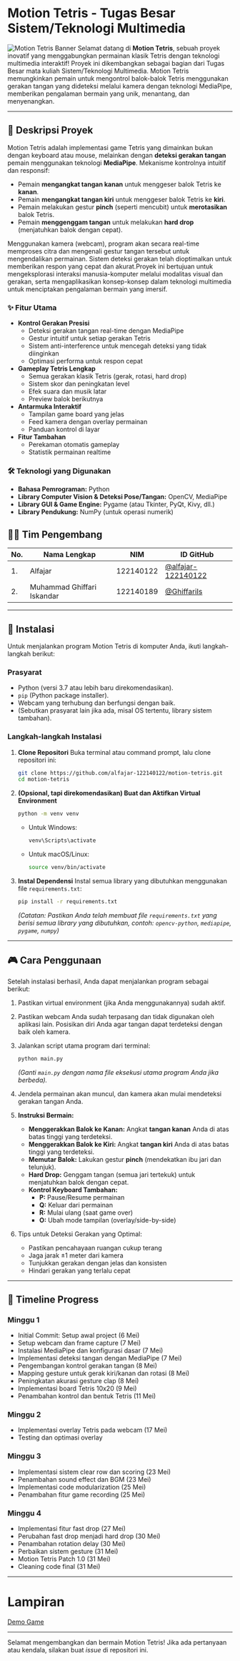 # Motion Tetris - Tugas Besar Sistem/Teknologi Multimedia

![Motion Tetris Banner](link_ke_banner_anda.png) Selamat datang di **Motion Tetris**, sebuah proyek inovatif yang menggabungkan permainan klasik Tetris dengan teknologi multimedia interaktif! Proyek ini dikembangkan sebagai bagian dari Tugas Besar mata kuliah Sistem/Teknologi Multimedia. Motion Tetris memungkinkan pemain untuk mengontrol balok-balok Tetris menggunakan gerakan tangan yang dideteksi melalui kamera dengan teknologi MediaPipe, memberikan pengalaman bermain yang unik, menantang, dan menyenangkan.

---

## 📜 Deskripsi Proyek

Motion Tetris adalah implementasi game Tetris yang dimainkan bukan dengan keyboard atau mouse, melainkan dengan **deteksi gerakan tangan** pemain menggunakan teknologi **MediaPipe**. Mekanisme kontrolnya intuitif dan responsif:
* Pemain **mengangkat tangan kanan** untuk menggeser balok Tetris ke **kanan**.
* Pemain **mengangkat tangan kiri** untuk menggeser balok Tetris ke **kiri**.
* Pemain melakukan gestur **pinch** (seperti mencubit) untuk **merotasikan** balok Tetris.
* Pemain **menggenggam tangan** untuk melakukan **hard drop** (menjatuhkan balok dengan cepat).

Menggunakan kamera (webcam), program akan secara real-time memproses citra dan mengenali gestur tangan tersebut untuk mengendalikan permainan. Sistem deteksi gerakan telah dioptimalkan untuk memberikan respon yang cepat dan akurat.Proyek ini bertujuan untuk mengeksplorasi interaksi manusia-komputer melalui modalitas visual dan gerakan, serta mengaplikasikan konsep-konsep dalam teknologi multimedia untuk menciptakan pengalaman bermain yang imersif.

### ✨ Fitur Utama
* **Kontrol Gerakan Presisi**
  - Deteksi gerakan tangan real-time dengan MediaPipe
  - Gestur intuitif untuk setiap gerakan Tetris
  - Sistem anti-interference untuk mencegah deteksi yang tidak diinginkan
  - Optimasi performa untuk respon cepat
* **Gameplay Tetris Lengkap**
  - Semua gerakan klasik Tetris (gerak, rotasi, hard drop)
  - Sistem skor dan peningkatan level
  - Efek suara dan musik latar
  - Preview balok berikutnya
* **Antarmuka Interaktif**
  - Tampilan game board yang jelas
  - Feed kamera dengan overlay permainan
  - Panduan kontrol di layar
* **Fitur Tambahan**
  - Perekaman otomatis gameplay
  - Statistik permainan realtime

### 🛠️ Teknologi yang Digunakan
* **Bahasa Pemrograman:** Python
* **Library Computer Vision & Deteksi Pose/Tangan:** OpenCV, MediaPipe
* **Library GUI & Game Engine:** Pygame (atau Tkinter, PyQt, Kivy, dll.)
* **Library Pendukung:** NumPy (untuk operasi numerik)

## 👨‍💻 Tim Pengembang

| No. | Nama Lengkap        | NIM        | ID GitHub                                   |
| --- | ------------------- | ---------- | ------------------------------------------- |
| 1.  | Alfajar    | 122140122    | [@alfajar-122140122](https://github.com/alfajar-122140122) |
| 2.  | Muhammad Ghiffari Iskandar    | 122140189    | [@GhiffariIs](https://github.com/GhiffariIs) |

---

## 🚀 Instalasi

Untuk menjalankan program Motion Tetris di komputer Anda, ikuti langkah-langkah berikut:

### Prasyarat
* Python (versi 3.7 atau lebih baru direkomendasikan).
* `pip` (Python package installer).
* Webcam yang terhubung dan berfungsi dengan baik.
* (Sebutkan prasyarat lain jika ada, misal OS tertentu, library sistem tambahan).

### Langkah-langkah Instalasi
1.  **Clone Repositori**
    Buka terminal atau command prompt, lalu clone repositori ini:
    ```bash
    git clone https://github.com/alfajar-122140122/motion-tetris.git
    cd motion-tetris
    ```

2.  **(Opsional, tapi direkomendasikan) Buat dan Aktifkan Virtual Environment**
    ```bash
    python -m venv venv
    ```
    * Untuk Windows:
        ```bash
        venv\Scripts\activate
        ```
    * Untuk macOS/Linux:
        ```bash
        source venv/bin/activate
        ```

3.  **Instal Dependensi**
    Instal semua library yang dibutuhkan menggunakan file `requirements.txt`:
    ```bash
    pip install -r requirements.txt
    ```
    *(Catatan: Pastikan Anda telah membuat file `requirements.txt` yang berisi semua library yang dibutuhkan, contoh: `opencv-python`, `mediapipe`, `pygame`, `numpy`)*

---

## 🎮 Cara Penggunaan

Setelah instalasi berhasil, Anda dapat menjalankan program sebagai berikut:

1.  Pastikan virtual environment (jika Anda menggunakannya) sudah aktif.
2.  Pastikan webcam Anda sudah terpasang dan tidak digunakan oleh aplikasi lain. Posisikan diri Anda agar tangan dapat terdeteksi dengan baik oleh kamera.
3.  Jalankan script utama program dari terminal:
    ```bash
    python main.py
    ```
    *(Ganti `main.py` dengan nama file eksekusi utama program Anda jika berbeda).*

4.  Jendela permainan akan muncul, dan kamera akan mulai mendeteksi gerakan tangan Anda.
5.  **Instruksi Bermain:**
    * **Menggerakkan Balok ke Kanan:** Angkat **tangan kanan** Anda di atas batas tinggi yang terdeteksi.
    * **Menggerakkan Balok ke Kiri:** Angkat **tangan kiri** Anda di atas batas tinggi yang terdeteksi.
    * **Memutar Balok:** Lakukan gestur **pinch** (mendekatkan ibu jari dan telunjuk).
    * **Hard Drop:** Genggam tangan (semua jari tertekuk) untuk menjatuhkan balok dengan cepat.
    * **Kontrol Keyboard Tambahan:**
      - **P:** Pause/Resume permainan
      - **Q:** Keluar dari permainan
      - **R:** Mulai ulang (saat game over)
      - **O:** Ubah mode tampilan (overlay/side-by-side)

6.  Tips untuk Deteksi Gerakan yang Optimal:
    * Pastikan pencahayaan ruangan cukup terang
    * Jaga jarak ±1 meter dari kamera
    * Tunjukkan gerakan dengan jelas dan konsisten
    * Hindari gerakan yang terlalu cepat

---

## 📅 Timeline Progress

### Minggu 1 
- Initial Commit: Setup awal project (6 Mei)
- Setup webcam dan frame capture (7 Mei)
- Instalasi MediaPipe dan konfigurasi dasar (7 Mei)
- Implementasi deteksi tangan dengan MediaPipe (7 Mei)
- Pengembangan kontrol gerakan tangan (8 Mei)
- Mapping gesture untuk gerak kiri/kanan dan rotasi (8 Mei)
- Peningkatan akurasi gesture clap (8 Mei)
- Implementasi board Tetris 10x20 (9 Mei)
- Penambahan kontrol dan bentuk Tetris (11 Mei)

### Minggu 2 
- Implementasi overlay Tetris pada webcam (17 Mei)
- Testing dan optimasi overlay

### Minggu 3 
- Implementasi sistem clear row dan scoring (23 Mei)
- Penambahan sound effect dan BGM (23 Mei)
- Implementasi code modularization (25 Mei)
- Penambahan fitur game recording (25 Mei)

### Minggu 4 

- Implementasi fitur fast drop (27 Mei)
- Perubahan fast drop menjadi hard drop (30 Mei)
- Penambahan rotation delay (30 Mei)
- Perbaikan sistem gesture (31 Mei)
- Motion Tetris Patch 1.0 (31 Mei)
- Cleaning code final (31 Mei)

---

# Lampiran
[Demo Game](https://youtu.be/83qw3sykKLQ)

---

Selamat mengembangkan dan bermain Motion Tetris! Jika ada pertanyaan atau kendala, silakan buat *issue* di repositori ini.